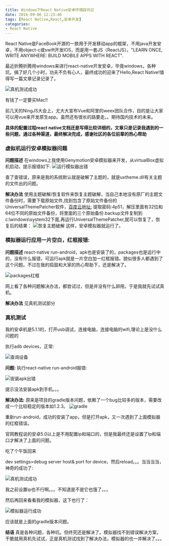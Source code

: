 ```yaml
---
title: Windows下React Native安卓环境踩坑记
date: 2016-09-06 12:23:46
tags: [React Native,React,安卓开发]
categories: 
- React Native
---
```

React Native是FaceBook开源的一款用于开发移动app的框架，不用java开发安卓，不用object-c或swift开发IOS，而是用一套JS（ReactJS）。"LEARN ONCE, WRITE ANYWHERE: BUILD MOBILE APPS WITH REACT".

最近折腾折腾用windows来进行react-native开发安卓，毕竟windows，各种坑，搞了好几个小时，功夫不负有心人，最终成功的迎来了Hello,React Native!值得写一篇文章记录记录了。

![真机测试成功](http://7xsi10.com1.z0.glb.clouddn.com/successyeah.png)

有钱了一定要买Mac!!

前几天的NingJS大会上，尤大大宣布Vue和阿里的weex团队合作，目的是让大家可以用vue来开发原生app。虽然还有很长的路要走。。期待国内技术的未来。
<!--more-->

**具体的配置过程react native文档还是写得比较详细的，文章只是记录我遇到的一些问题，通过各种渠道，最终解决完成，感谢社区的各位前辈的热心帮助**

### 虚拟机运行安卓模拟器问题

**问题描述**
在windows上我使用Genymotion安卓模拟器来开发，从virtualBox虚拟机启动，提示报错如下:
![运行模拟器出错](http://7xsi10.com1.z0.glb.clouddn.com/qs01.jpg)

查了查错误，原来是我的系统默认就是破解了主题的，就是uxtheme.dll有关主题的文件出的问题。

**解决办法**
使用主题破解/恢复软件来恢复主题破解，当自己本地没有原厂的主题文件备份时，需要下载原始文件,找到包含了原始文件备份的UniversalThemePatcher软件，[百度云地址:](http://pan.baidu.com/s/1hqpOljY) 提取密码:4p51，解压里面有32位和64位不同的原始文件备份，将里面的三个原始备份.backup文件复制到c:\windows\system32下面,再运行UniversalThemePatcher,就可以恢复了，恢复后的结果：
![恢复主题破解](http://7xsi10.com1.z0.glb.clouddn.com/slove01.png)
这样，安卓模拟器就运行了。

### 模拟器运行应用一片空白，红框报错:
**问题描述**
react-native run-android，apk也是安装了的，packages也是运行中的，没有什么报错，可运行apk就是一片空白加一红框报错。貌似很多人都遇到了这个问题。不过在我的捣鼓和大家的热心帮助下，还是解决了。

![packages红框](http://7xsi10.com1.z0.glb.clouddn.com/qs02.png)

网上看了各种问题解决办法，都尝试过，但是并没有什么卵用。于是我就先试试真机。

**解决办法**
见真机测试部分

### 真机测试

我的安卓机是5.1.1的，打开usb调试，连接电脑，连接电脑的wifi,理论上是没什么问题的

执行adb devices，正常:

![查询设备](http://7xsi10.com1.z0.glb.clouddn.com/device01.png)


**问题:**
执行react-native run-android报错:

![安装apk出错](http://7xsi10.com1.z0.glb.clouddn.com/qs03.png)

提示没法安装apk到手机。。。

**解决办法:**
原来是项目的gradle版本问题，依赖了一个bug比较多的版本，需要改成一个比较稳定的版本如1.2.3。
![gradle](http://7xsi10.com1.z0.glb.clouddn.com/solve02.png)

重新run-android，成功的安装了app，但是打开apk，又一次遇到了上面模拟器的红框错误。

官网教程说的安卓5.0以上是不用配置ip和端口的，但是我最终还是设置了Ip和端口才解决了上面的问题。


吃了个午饭回来

dev settings>debug server host& port for device，然后reload。。。当当当当，神奇的成功了:

![真机测试成功](http://7xsi10.com1.z0.glb.clouddn.com/suc001.png)

我之前设置ip也不行啊。。。不知道是不是它也饿了。。。

然后再回来看看我的模拟器，这下也行了：

![模拟器运行成功](http://7xsi10.com1.z0.glb.clouddn.com/suc002.png)

应该就是上面的gradle版本问题。

**结语**
真是各种问题，各种坑。但终究还是解决了。模拟器找不到错误解决方案，干脆就用真机先试试，正是真机测试找到了解决办法，模拟器的也一并解决了。。。




